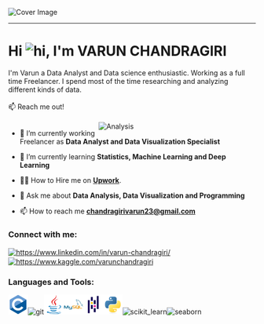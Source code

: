 ![Cover Image](https://user-images.githubusercontent.com/64961073/203733226-91b6e557-f37b-477b-82f1-8b4aeafebfdb.png)

<hr>
<h1>Hi <img src="https://user-images.githubusercontent.com/1303154/88677602-1635ba80-d120-11ea-84d8-d263ba5fc3c0.gif" width="28px" height="28px" alt="hi">, I'm VARUN CHANDRAGIRI</h1>
I'm Varun a Data Analyst and Data science enthusiastic. Working as a full time Freelancer. I spend most of the time researching and analyzing different kinds of data.
<br><br>
📫 Reach me out!
<br><br>

<img align="right" alt="Analysis" width="320" src="https://camo.githubusercontent.com/5ddf73ad3a205111cf8c686f687fc216c2946a75005718c8da5b837ad9de78c9/68747470733a2f2f7468756d62732e6766796361742e636f6d2f4576696c4e657874446576696c666973682d736d616c6c2e676966">

- 🔭 I’m currently working Freelancer as **Data Analyst and Data Visualization Specialist**

- 🌱 I’m currently learning **Statistics, Machine Learning and Deep Learning**

- 👨‍💻 How to Hire me on **[Upwork](https://www.upwork.com/freelancers/varunc23)**.

- 💬 Ask me about **Data Analysis, Data Visualization and Programming**

- 📫 How to reach me **chandragirivarun23@gmail.com**


<h3 align="left">Connect with me:</h3>
<p align="left">
<a href="https://linkedin.com/in/varun-chandragiri/" target="blank"><img align="center" src="https://raw.githubusercontent.com/rahuldkjain/github-profile-readme-generator/master/src/images/icons/Social/linked-in-alt.svg" alt="https://www.linkedin.com/in/varun-chandragiri/" height="30" width="40" /></a>
<a href="https://kaggle.com/varunchandragiri" target="blank"><img align="center" src="https://raw.githubusercontent.com/rahuldkjain/github-profile-readme-generator/master/src/images/icons/Social/kaggle.svg" alt="https://www.kaggle.com/varunchandragiri" height="30" width="40" /></a>
</p>

<h3 align="left">Languages and Tools:</h3>
<p align="left"><img src="https://raw.githubusercontent.com/devicons/devicon/master/icons/c/c-original.svg" alt="c" width="40" height="40"/><img src="https://www.vectorlogo.zone/logos/git-scm/git-scm-icon.svg" alt="git" width="40" height="40"/><img src="https://raw.githubusercontent.com/devicons/devicon/master/icons/java/java-original.svg" alt="java" width="40" height="40"/><img src="https://raw.githubusercontent.com/devicons/devicon/master/icons/mysql/mysql-original-wordmark.svg" alt="mysql" width="40" height="40"/><img src="https://raw.githubusercontent.com/devicons/devicon/2ae2a900d2f041da66e950e4d48052658d850630/icons/pandas/pandas-original.svg" alt="pandas" width="40" height="40"/><img src="https://raw.githubusercontent.com/devicons/devicon/master/icons/python/python-original.svg" alt="python" width="40" height="40"/><img src="https://upload.wikimedia.org/wikipedia/commons/0/05/Scikit_learn_logo_small.svg" alt="scikit_learn" width="40" height="40"/><img src="https://seaborn.pydata.org/_images/logo-mark-lightbg.svg" alt="seaborn" width="40" height="40"/></p>
